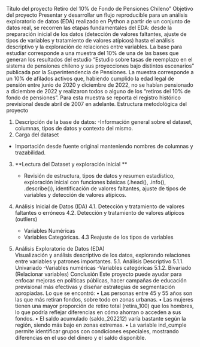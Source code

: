 Título del proyecto
Retiro del 10% de Fondo de Pensiones Chileno”
Objetivo del proyecto
Presentar y desarrollar un flujo reproducible para un análisis exploratorio de datos (EDA) realizado en Python a partir de un conjunto de datos real, se recorren las etapas fundamentales del EDA: desde la preparación inicial de los datos (detección de valores faltantes, ajuste de tipos de variables y tratamiento de valores atípicos) hasta el análisis descriptivo y la exploración de relaciones entre variables.
La base para estudiar corresponde a una muestra del 10% de una de las bases que generan los resultados del estudio “Estudio sobre tasas de reemplazo en el sistema de pensiones chileno y sus proyecciones bajo distintos escenarios” publicada por la Superintendencia de Pensiones. La muestra corresponde a un 10% de afilados activos que, habiendo cumplido la edad legal de pensión entre junio de 2020 y diciembre de 2022, no se habían pensionado a diciembre de 2022 y realizaron todos o alguno de los “retiros del 10% de fondo de pensiones”. Para esta muestra se reporta el registro histórico previsional desde abril de 2007 en adelante.
Estructura metodológica del proyecto
1.	Descripción de la base de datos: 
-Información general sobre el dataset, columnas, tipos de datos y contexto del mismo.
2.  Carga del dataset
   - Importación desde fuente original manteniendo nombres de columnas y trazabilidad.
3. **Lectura del Dataset y exploración inicial **
    - Revisión de estructura, tipos de datos y resumen estadístico, exploración inicial con
      funciones básicas (.head(), .info(), .describe()), identificación de valores faltantes, ajuste
     de tipos de variables y detección de valores atípicos.

4. Análisis Inicial de Datos (IDA)
4.1. Detección y tratamiento de valores faltantes o erróneos
4.2. Detección y tratamiento de valores atípicos (outliers)
     - Variables Numéricas
     - Variables Categóricas.
4.3 Reajuste de los tipos de variables
5. Análisis Exploratorio de Datos (EDA)  
   Visualización y análisis descriptivo de los datos, explorando relaciones entre variables y
   patrones importantes.
5.1. Análisis Descriptivo
5.1.1. Univariado
  -Variables numéricas
  -Variables categóricas
5.1.2. Bivariado (Relacionar variables)
Conclusión 
Este proyecto puede ayudar para enfocar mejoras en políticas públicas, hacer campañas de educación previsional más efectivas y diseñar estrategias de segmentación apropiadas. 
Lo que se encontró:
•	Las personas entre 45 y 55 años son las que más retiran fondos, sobre todo en zonas urbanas.
•	Las mujeres tienen una mayor proporción de retiro total (retira_100) que los hombres, lo que podría reflejar diferencias en cómo ahorran o acceden a sus fondos.
•	El saldo acumulado (saldo_202212) varía bastante según la región, siendo más bajo en zonas extremas.
•	La variable ind_cumple permite identificar grupos con condiciones especiales, mostrando diferencias en el uso del dinero y el saldo disponible.
   

